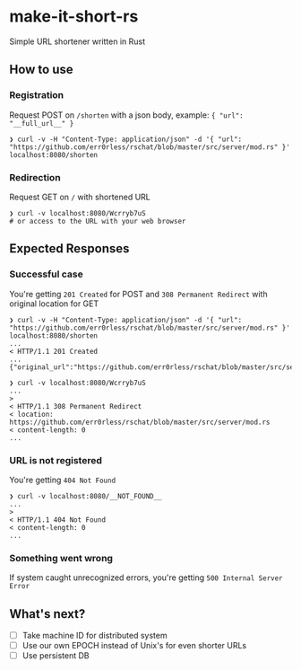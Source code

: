 # make-it-short-rs
Simple URL shortener written in Rust

## How to use
### Registration
Request POST on `/shorten` with a json body, example: `{ "url": "__full_url__" }`
```shell
❯ curl -v -H "Content-Type: application/json" -d '{ "url": "https://github.com/err0rless/rschat/blob/master/src/server/mod.rs" }' localhost:8080/shorten
```

### Redirection
Request GET on `/` with shortened URL
```shell
❯ curl -v localhost:8080/Wcrryb7uS
# or access to the URL with your web browser
```

## Expected Responses
### Successful case
You're getting `201 Created` for POST and `308 Permanent Redirect` with original location for GET
```shell
❯ curl -v -H "Content-Type: application/json" -d '{ "url": "https://github.com/err0rless/rschat/blob/master/src/server/mod.rs" }' localhost:8080/shorten
...
< HTTP/1.1 201 Created
...
{"original_url":"https://github.com/err0rless/rschat/blob/master/src/server/mod.rs","short_url":"Wcrryb7uS"}

❯ curl -v localhost:8080/Wcrryb7uS
...
>
< HTTP/1.1 308 Permanent Redirect
< location: https://github.com/err0rless/rschat/blob/master/src/server/mod.rs
< content-length: 0
...
```

### URL is not registered
You're getting `404 Not Found`
```shell
❯ curl -v localhost:8080/__NOT_FOUND__
...
>
< HTTP/1.1 404 Not Found
< content-length: 0
...
```

### Something went wrong
If system caught unrecognized errors, you're getting `500 Internal Server Error`

## What's next?
- [ ] Take machine ID for distributed system
- [ ] Use our own EPOCH instead of Unix's for even shorter URLs
- [ ] Use persistent DB
